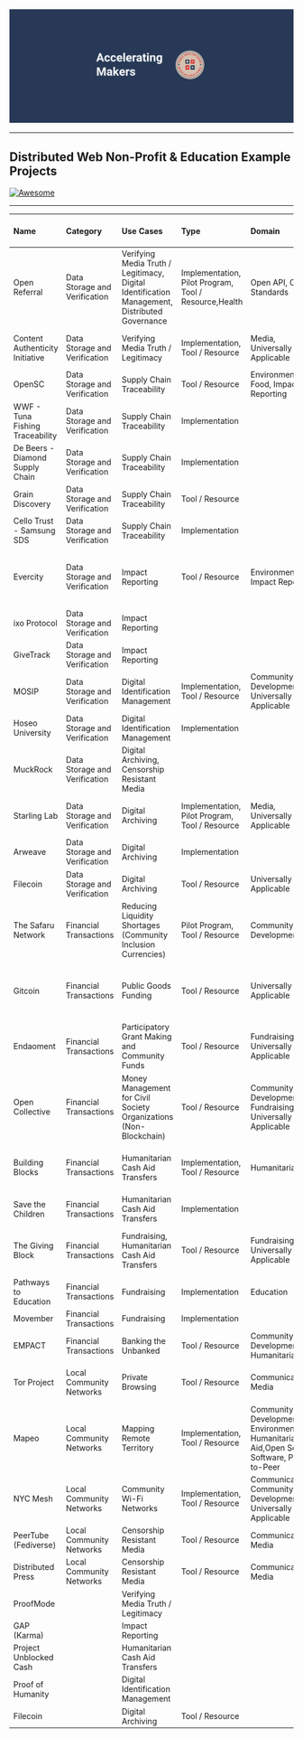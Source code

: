<div align=center>
	<img src=media/Accel-Makers-Notion-Banner2.png alt=Public Good App House - Accelerating Makers>
</div>

---

## Distributed Web Non-Profit & Education Example Projects

[![Awesome](https://awesome.re/badge.svg)](https://awesome.re)

---

Name|Category|Use Cases|Type|Domain|DWeb Technology Used|Project Status|URL|
|:--- |:--- |:--- |:--- |:--- |:--- |:--- |:--- |
|Open Referral|Data Storage and Verification|Verifying Media Truth / Legitimacy, Digital Identification Management, Distributed Governance|Implementation, Pilot Program, Tool / Resource,Health|Open API, Open Standards||Active|https://openreferral.org/|
|Content Authenticity Initiative|Data Storage and Verification|Verifying Media Truth / Legitimacy|Implementation, Tool / Resource|Media, Universally Applicable|Content ID, Open Source Software, Open Standards|Active|https://contentauthenticity.org/|
|OpenSC|Data Storage and Verification|Supply Chain Traceability|Tool / Resource|Environment, Food, Impact Reporting|Blockchain, Smart Contract|Active|https://opensc.org|
|WWF - Tuna Fishing Traceability|Data Storage and Verification|Supply Chain Traceability|Implementation|||Appears Inactive|https://theconversation.com/how-blockchain-is-strengthening-tuna-traceability-to-combat-illegal-fishing-89965|
|De Beers - Diamond Supply Chain|Data Storage and Verification|Supply Chain Traceability|Implementation||||https://www.debeersgroup.com/media/company-news/2022/de-beers-group-introduces-worlds-first-blockchain-backed-diamond-source-platform-at-scale|
|Grain Discovery|Data Storage and Verification|Supply Chain Traceability|Tool / Resource||||https://graindiscovery.com/home|
|Cello Trust - Samsung SDS|Data Storage and Verification|Supply Chain Traceability|Implementation|||Active|https://www.samsungsds.com/en/blockchain-logistics-platform/cello-trust.html|
|Evercity|Data Storage and Verification|Impact Reporting|Tool / Resource|Environment, Impact Reporting|Blockchain, Cryptocurrency / Tokens, Digital Wallet, NFT, Smart Contract|Active|https://evercity.io/|
|ixo Protocol|Data Storage and Verification|Impact Reporting|||||https://www.ixo.world/|
|GiveTrack|Data Storage and Verification|Impact Reporting||||Active|https://www.givetrack.org|
|MOSIP|Data Storage and Verification|Digital Identification Management|Implementation, Tool / Resource|Community Development, Universally Applicable|Open API, Open Source Software, Open Standards|Active|https://www.mosip.io/|
|Hoseo University|Data Storage and Verification|Digital Identification Management|Implementation||||https://crypto.news/hoseo-university-south-korea-nft-degree-diploma-certificates-2830/|
|MuckRock|Data Storage and Verification|Digital Archiving, Censorship Resistant Media|||||https://www.muckrock.com/|
|Starling Lab|Data Storage and Verification|Digital Archiving|Implementation, Pilot Program, Tool / Resource|Media, Universally Applicable|Blockchain, Content ID, Open Source Software|Active|https://www.starlinglab.org/|
|Arweave|Data Storage and Verification|Digital Archiving|Implementation|||Active|https://www.arweave.org/|
|Filecoin|Data Storage and Verification|Digital Archiving|Tool / Resource|Universally Applicable||Active|https://filecoin.io/|
|The Safaru Network|Financial Transactions|Reducing Liquidity Shortages (Community Inclusion Currencies)|Pilot Program, Tool / Resource|Community Development|Blockchain, Cryptocurrency / Tokens, Digital Wallet, Smart Contract|Active|https://www.grassrootseconomics.org/pages/sarafu-network|
|Gitcoin|Financial Transactions|Public Goods Funding|Tool / Resource|Universally Applicable|Blockchain, Cryptocurrency / Tokens, DAO, Digital Wallet, Ethereum, Smart Contract|Active|https://www.gitcoin.co/|
|Endaoment|Financial Transactions|Participatory Grant Making and Community Funds|Tool / Resource|Fundraising, Universally Applicable|Blockchain, Cryptocurrency / Tokens, DAO, NFT, Smart Contract|Active|https://endaoment.org/|
|Open Collective|Financial Transactions|Money Management for Civil Society Organizations (Non-Blockchain) |Tool / Resource|Community Development, Fundraising, Universally Applicable|Open Source Software|Active|https://opencollective.com/|
|Building Blocks|Financial Transactions|Humanitarian Cash Aid Transfers|Implementation, Tool / Resource|Humanitarian Aid|Blockchain, Cryptocurrency / Tokens, Digital Wallet, Smart Contract|Active|https://innovation.wfp.org/project/building-blocks|
|Save the Children|Financial Transactions|Humanitarian Cash Aid Transfers|Implementation||||https://www.savethechildren.org/us/about-us/media-and-news/2022-press-releases/save-the-children-raises-crypto-to-support-ukraine|
|The Giving Block|Financial Transactions|Fundraising, Humanitarian Cash Aid Transfers|Tool / Resource|Fundraising, Universally Applicable|Blockchain, Cryptocurrency / Tokens, Digital Wallet, Smart Contract|Active|https://thegivingblock.com/|
|Pathways to Education|Financial Transactions|Fundraising|Implementation|Education|||https://www.pathwaystoeducation.ca/donate-bitcoin/|
|Movember|Financial Transactions|Fundraising|Implementation||||https://us.movember.com/story/world-s-first-non-fungible-testicles-nft-tokens|
|EMPACT|Financial Transactions|Banking the Unbanked|Tool / Resource|Community Development, Humanitarian Aid|Blockchain| Cryptocurrency / Tokens, Digital Wallet, Smart Contract|Active|https://innovation.wfp.org/project/empact|
|Tor Project|Local Community Networks|Private Browsing|Tool / Resource|Communications, Media|Onion Routing, Open Source Software, Peer-to-Peer|Active|https://www.torproject.org/|
|Mapeo|Local Community Networks|Mapping Remote Territory|Implementation, Tool / Resource|Community Development, Environment, Humanitarian Aid,Open Source Software, Peer-to-Peer|Active|https://www.digital-democracy.org/mapeo|
|NYC Mesh|Local Community Networks|Community Wi-Fi Networks|Implementation, Tool / Resource|Communications, Community Development, Universally Applicable|Peer-to-Peer|Active|https://www.nycmesh.net/|
|PeerTube (Fediverse)|Local Community Networks|Censorship Resistant Media |Tool / Resource|Communications, Media|Fediverse|Active|https://joinpeertube.org/en_US|
|Distributed Press|Local Community Networks|Censorship Resistant Media |Tool / Resource|Communications, Media|Open Source Software, Peer-to-Peer|Active|https://distributed.press/|
|ProofMode||Verifying Media Truth / Legitimacy||||Active|https://proofmode.org|
|GAP (Karma)||Impact Reporting||||Active|https://gap.karmahq.xyz/|
|Project Unblocked Cash||Humanitarian Cash Aid Transfers||||||
|Proof of Humanity||Digital Identification Management|||||https://proofofhumanity.id|
|Filecoin||Digital Archiving|Tool / Resource|||Active|https://filecoin.io
